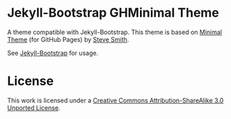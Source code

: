# Jekyll-Bootstrap GHMinimal Theme

A theme compatible with Jekyll-Bootstrap. This theme is based on [Minimal Theme](http://github.com/orderedlist/minimal) (for GitHub Pages) by [Steve Smith](https://github.com/orderedlist).

See [Jekyll-Bootstrap](http://jekyllbootstrap.com) for usage.

# License

This work is licensed under a [Creative Commons Attribution-ShareAlike 3.0 Unported License](http://creativecommons.org/licenses/by-sa/3.0/).